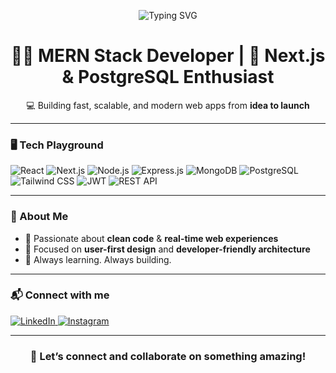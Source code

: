 <div style="background-color = black" >
  <p align="center">
  <img src="https://readme-typing-svg.herokuapp.com?font=Fira+Code&size=24&pause=1000&center=true&vCenter=true&multiline=true&width=800&height=100&lines=Hi+there+%F0%9F%91%8B+I'm+Mudassar+Rasool!;MERN+Stack+Developer+%7C+Next.js+%2B+PostgreSQL+Enthusiast;Let's+build+something+awesome+together!" alt="Typing SVG" />
</p>

<h1 align="center">🧑‍💻 MERN Stack Developer | 🚀 Next.js & PostgreSQL Enthusiast</h1>

<p align="center">💻 Building fast, scalable, and modern web apps from <b>idea to launch</b></p>

---

### 🖥️ Tech Playground

<p align="left">
  <img src="https://img.shields.io/badge/React-20232A?style=for-the-badge&logo=react&logoColor=61DAFB" alt="React" />
  <img src="https://img.shields.io/badge/Next.js-000000?style=for-the-badge&logo=next.js&logoColor=white" alt="Next.js" />
  <img src="https://img.shields.io/badge/Node.js-339933?style=for-the-badge&logo=nodedotjs&logoColor=white" alt="Node.js" />
  <img src="https://img.shields.io/badge/Express.js-404D59?style=for-the-badge" alt="Express.js" />
  <img src="https://img.shields.io/badge/MongoDB-4EA94B?style=for-the-badge&logo=mongodb&logoColor=white" alt="MongoDB" />
  <img src="https://img.shields.io/badge/PostgreSQL-336791?style=for-the-badge&logo=postgresql&logoColor=white" alt="PostgreSQL" />
  <img src="https://img.shields.io/badge/Tailwind_CSS-38B2AC?style=for-the-badge&logo=tailwind-css&logoColor=white" alt="Tailwind CSS" />
  <img src="https://img.shields.io/badge/Auth-JWT-green?style=for-the-badge" alt="JWT" />
  <img src="https://img.shields.io/badge/REST_API-FF6F00?style=for-the-badge&logo=api&logoColor=white" alt="REST API" />
</p>

---

### 🌟 About Me
- 🧼 Passionate about **clean code** & **real-time web experiences**
- 🤝 Focused on **user-first design** and **developer-friendly architecture**
- 🌱 Always learning. Always building.

---

### 📬 Connect with me

<p align="left">
  <a href="https://www.linkedin.com/in/mudassar-rasool-b15130300" target="_blank">
    <img src="https://img.shields.io/badge/LinkedIn-0A66C2?style=for-the-badge&logo=linkedin&logoColor=white" alt="LinkedIn" />
  </a>
  <a href="https://www.instagram.com/mudassar_rasool_7/" target="_blank">
    <img src="https://img.shields.io/badge/Instagram-E4405F?style=for-the-badge&logo=instagram&logoColor=white" alt="Instagram" />
  </a>
</p>

---

<h3 align="center">📢 Let’s connect and collaborate on something amazing!</h3>

</div>
